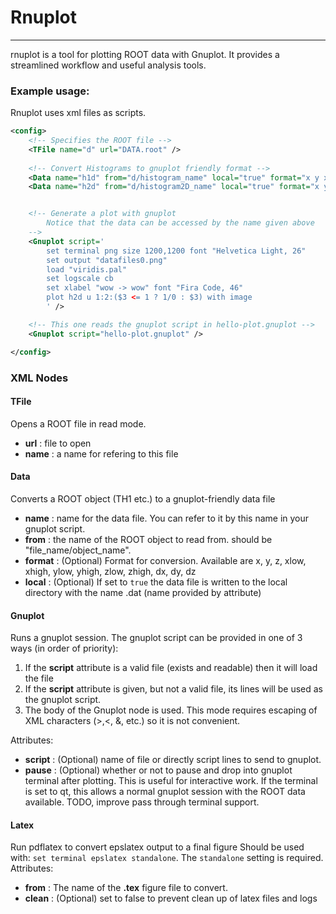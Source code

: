 # Rnuplot
---

rnuplot is a tool for plotting ROOT data with Gnuplot. It provides a streamlined workflow and useful analysis tools.

### Example usage:
Rnuplot uses xml files as scripts.

```xml
<config>
	<!-- Specifies the ROOT file -->
	<TFile name="d" url="DATA.root" />
	
	<!-- Convert Histograms to gnuplot friendly format -->
	<Data name="h1d" from="d/histogram_name" local="true" format="x y xlow xhigh dy"/>
	<Data name="h2d" from="d/histogram2D_name" local="true" format="x y z"/>


	<!-- Generate a plot with gnuplot 
		Notice that the data can be accessed by the name given above
	-->
	<Gnuplot script='
		set terminal png size 1200,1200 font "Helvetica Light, 26"
		set output "datafiles0.png"
		load "viridis.pal"
		set logscale cb
		set xlabel "wow -> wow" font "Fira Code, 46"
		plot h2d u 1:2:($3 <= 1 ? 1/0 : $3) with image
		' />

	<!-- This one reads the gnuplot script in hello-plot.gnuplot -->
	<Gnuplot script="hello-plot.gnuplot" />

</config>
```


### XML Nodes

#### TFile
Opens a ROOT file in read mode.
- **url** : file to open
- **name** : a name for refering to this file

#### Data
Converts a ROOT object (TH1 etc.) to a gnuplot-friendly data file
- **name** : name for the data file. You can refer to it by this name in your gnuplot script.
- **from** : the name of the ROOT object to read from. should be "file_name/object_name".
- **format** : (Optional) Format for conversion. Available are x, y, z, xlow, xhigh, ylow, yhigh, zlow, zhigh, dx, dy, dz
- **local** : (Optional) If set to `true` the data file is written to the local directory with the name <name>.dat (name provided by attribute)

#### Gnuplot
Runs a gnuplot session. The gnuplot script can be provided in one of 3 ways (in order of priority):
1. If the **script** attribute is a valid file (exists and readable) then it will load the file
2. If the **script** attribute is given, but not a valid file, its lines will be used as the gnuplot script.
3. The body of the Gnuplot node is used. This mode requires escaping of XML characters (>,<, &, etc.) so it is not convenient.

Attributes:
- **script** : (Optional) name of file or directly script lines to send to gnuplot.
- **pause** : (Optional) whether or not to pause and drop into gnuplot terminal after plotting. This is useful for interactive work. If the terminal is set to qt, this allows a normal gnuplot session with the ROOT data available. TODO, improve pass through terminal support.

#### Latex
Run pdflatex to convert epslatex output to a final figure
Should be used with: `set terminal epslatex standalone`. The `standalone` setting is required.
Attributes:
- **from** : The name of the **.tex** figure file to convert.
- **clean** : (Optional) set to false to prevent clean up of latex files and logs